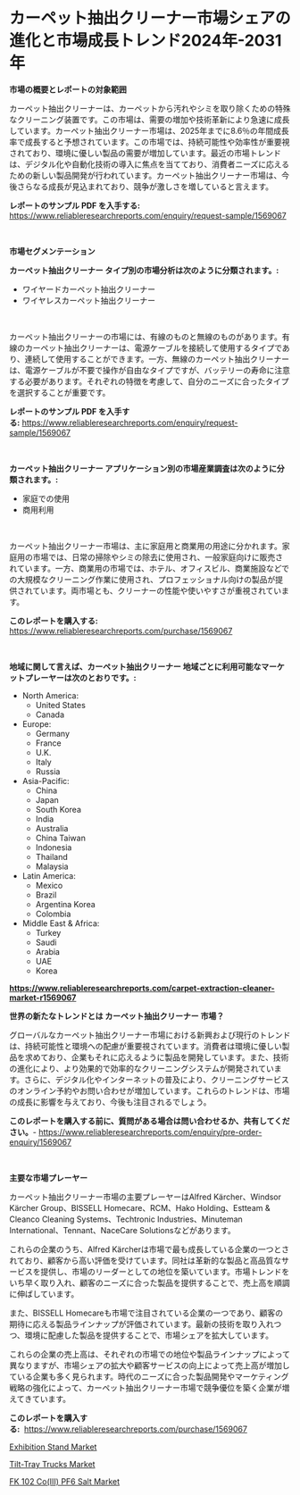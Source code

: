 <p><h1>カーペット抽出クリーナー市場シェアの進化と市場成長トレンド2024年-2031年</h1></p><p><strong>市場の概要とレポートの対象範囲</strong></p>
<p><p>カーペット抽出クリーナーは、カーペットから汚れやシミを取り除くための特殊なクリーニング装置です。この市場は、需要の増加や技術革新により急速に成長しています。カーペット抽出クリーナー市場は、2025年までに8.6％の年間成長率で成長すると予想されています。この市場では、持続可能性や効率性が重要視されており、環境に優しい製品の需要が増加しています。最近の市場トレンドは、デジタル化や自動化技術の導入に焦点を当てており、消費者ニーズに応えるための新しい製品開発が行われています。カーペット抽出クリーナー市場は、今後さらなる成長が見込まれており、競争が激しさを増していると言えます。</p></p>
<p><strong>レポートのサンプル PDF を入手する:</strong> <a href="https://www.reliableresearchreports.com/enquiry/request-sample/1569067">https://www.reliableresearchreports.com/enquiry/request-sample/1569067</a></p>
<p>&nbsp;</p>
<p><strong>市場セグメンテーション</strong></p>
<p><strong>カーペット抽出クリーナー タイプ別の市場分析は次のように分類されます。:</strong></p>
<p><ul><li>ワイヤードカーペット抽出クリーナー</li><li>ワイヤレスカーペット抽出クリーナー</li></ul></p>
<p>&nbsp;</p>
<p><p>カーペット抽出クリーナーの市場には、有線のものと無線のものがあります。有線のカーペット抽出クリーナーは、電源ケーブルを接続して使用するタイプであり、連続して使用することができます。一方、無線のカーペット抽出クリーナーは、電源ケーブルが不要で操作が自由なタイプですが、バッテリーの寿命に注意する必要があります。それぞれの特徴を考慮して、自分のニーズに合ったタイプを選択することが重要です。</p></p>
<p><strong>レポートのサンプル PDF を入手する:</strong>&nbsp;<a href="https://www.reliableresearchreports.com/enquiry/request-sample/1569067">https://www.reliableresearchreports.com/enquiry/request-sample/1569067</a></p>
<p>&nbsp;</p>
<p><strong> カーペット抽出クリーナー アプリケーション別の市場産業調査は次のように分類されます。:</strong></p>
<p><ul><li>家庭での使用</li><li>商用利用</li></ul></p>
<p>&nbsp;</p>
<p><p>カーペット抽出クリーナー市場は、主に家庭用と商業用の用途に分かれます。家庭用の市場では、日常の掃除やシミの除去に使用され、一般家庭向けに販売されています。一方、商業用の市場では、ホテル、オフィスビル、商業施設などでの大規模なクリーニング作業に使用され、プロフェッショナル向けの製品が提供されています。両市場とも、クリーナーの性能や使いやすさが重視されています。</p></p>
<p><strong>このレポートを購入する:</strong>&nbsp; <a href="https://www.reliableresearchreports.com/purchase/1569067">https://www.reliableresearchreports.com/purchase/1569067</a></p>
<p>&nbsp;</p>
<p><strong>地域に関して言えば、カーペット抽出クリーナー 地域ごとに利用可能なマーケットプレーヤーは次のとおりです。:</strong></p>
<p><ul>
    <li>
        North America:
        <ul>
            <li>United States</li>
            <li>Canada</li>
        </ul>
    </li>
    <li>
        Europe:
        <ul>
            <li>Germany</li>
            <li>France</li>
            <li>U.K.</li>
            <li>Italy</li>
            <li>Russia</li>
        </ul>
    </li>
    <li>
        Asia-Pacific:
        <ul>
            <li>China</li>
            <li>Japan</li>
            <li>South Korea</li>
            <li>India</li>
            <li>Australia</li>
            <li>China Taiwan</li>
            <li>Indonesia</li>
            <li>Thailand</li>
            <li>Malaysia</li>
        </ul>
    </li>
    <li>
        Latin America:
        <ul>
            <li>Mexico</li>
            <li>Brazil</li>
            <li>Argentina Korea</li>
            <li>Colombia</li>
        </ul>
    </li>
    <li>
        Middle East & Africa:
        <ul>
            <li>Turkey</li>
            <li>Saudi</li>
            <li>Arabia</li>
            <li>UAE</li>
            <li>Korea</li>
        </ul>
    </li>
    </ul></p>
<p><strong><a href="https://www.reliableresearchreports.com/carpet-extraction-cleaner-market-r1569067">https://www.reliableresearchreports.com/carpet-extraction-cleaner-market-r1569067</a></strong>&nbsp;</p>
<p><strong>世界の新たなトレンドとは カーペット抽出クリーナー 市場？</strong></p>
<p><p>グローバルなカーペット抽出クリーナー市場における新興および現行のトレンドは、持続可能性と環境への配慮が重要視されています。消費者は環境に優しい製品を求めており、企業もそれに応えるように製品を開発しています。また、技術の進化により、より効果的で効率的なクリーニングシステムが開発されています。さらに、デジタル化やインターネットの普及により、クリーニングサービスのオンライン予約やお問い合わせが増加しています。これらのトレンドは、市場の成長に影響を与えており、今後も注目されるでしょう。</p></p>
<p><strong>このレポートを購入する前に、質問がある場合は問い合わせるか、共有してください。</strong>- <a href="https://www.reliableresearchreports.com/enquiry/pre-order-enquiry/1569067">https://www.reliableresearchreports.com/enquiry/pre-order-enquiry/1569067</a></p>
<p>&nbsp;</p>
<p><strong>主要な市場プレーヤー</strong></p>
<p><p>カーペット抽出クリーナー市場の主要プレーヤーはAlfred Kärcher、Windsor Kärcher Group、BISSELL Homecare、RCM、Hako Holding、Estteam & Cleanco Cleaning Systems、Techtronic Industries、Minuteman International、Tennant、NaceCare Solutionsなどがあります。</p><p>これらの企業のうち、Alfred Kärcherは市場で最も成長している企業の一つとされており、顧客から高い評価を受けています。同社は革新的な製品と高品質なサービスを提供し、市場のリーダーとしての地位を築いています。市場トレンドをいち早く取り入れ、顧客のニーズに合った製品を提供することで、売上高を順調に伸ばしています。</p><p>また、BISSELL Homecareも市場で注目されている企業の一つであり、顧客の期待に応える製品ラインナップが評価されています。最新の技術を取り入れつつ、環境に配慮した製品を提供することで、市場シェアを拡大しています。</p><p>これらの企業の売上高は、それぞれの市場での地位や製品ラインナップによって異なりますが、市場シェアの拡大や顧客サービスの向上によって売上高が増加している企業も多く見られます。時代のニーズに合った製品開発やマーケティング戦略の強化によって、カーペット抽出クリーナー市場で競争優位を築く企業が増えてきています。</p></p>
<p><strong>このレポートを購入する:</strong>&nbsp;&nbsp;<a href="https://www.reliableresearchreports.com/purchase/1569067">https://www.reliableresearchreports.com/purchase/1569067</a></p>
<p><p><a href="https://github.com/biheemgalvinlouises6hokrh3h/Market-Research-Report-List-2/blob/main/exhibition-stand-market.md">Exhibition Stand Market</a></p><p><a href="https://www.linkedin.com/pulse/tilt-tray-trucks-market-furnish-information-size-share-8fmoe?trackingId=KOcNL5LxD%2FJIRobUkhDGqw%3D%3D">Tilt-Tray Trucks Market</a></p><p><a href="https://www.linkedin.com/pulse/fk-102-coiii-pf6-salt-market-comprehensive-report-its-80wjc?trackingId=qvqXZd2%2FyMAfQMtGoUBuvg%3D%3D">FK 102 Co(III) PF6 Salt Market</a></p></p>